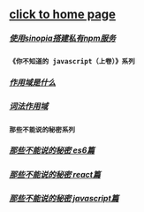 ## [click to home page](https://jindada.github.io/blog)


##### [使用sinopia搭建私有npm服务](https://github.com/jindada/blog/issues/1)

#### `《你不知道的 javascript（上卷）》系列`

##### [作用域是什么](https://github.com/jindada/blog/issues/4)

##### [词法作用域](https://github.com/jindada/blog/issues/6)

#### `那些不能说的秘密系列`

##### [那些不能说的秘密 es6篇](https://github.com/jindada/blog/issues/2)

##### [那些不能说的秘密 react篇](https://github.com/jindada/blog/issues/3)

##### [那些不能说的秘密 javascript篇](https://github.com/jindada/blog/issues/5)


